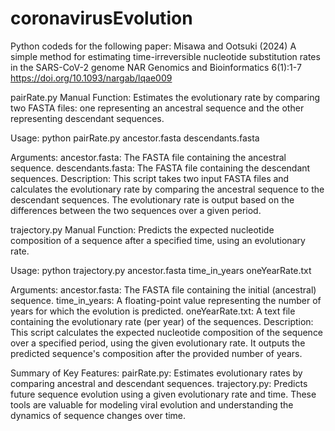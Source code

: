# coronavirusEvolution

Python codeds for the following paper:
Misawa and Ootsuki (2024)
A simple method for estimating time-irreversible nucleotide substitution rates in the SARS-CoV-2 genome
NAR Genomics and Bioinformatics 6(1):1-7
https://doi.org/10.1093/nargab/lqae009

pairRate.py Manual
Function: Estimates the evolutionary rate by comparing two FASTA files: one representing an ancestral sequence and the other representing descendant sequences.

Usage:
python pairRate.py ancestor.fasta descendants.fasta

Arguments:
ancestor.fasta: The FASTA file containing the ancestral sequence.
descendants.fasta: The FASTA file containing the descendant sequences.
Description: This script takes two input FASTA files and calculates the evolutionary rate by comparing the ancestral sequence to the descendant sequences. The evolutionary rate is output based on the differences between the two sequences over a given period.

trajectory.py Manual
Function: Predicts the expected nucleotide composition of a sequence after a specified time, using an evolutionary rate.

Usage:
python trajectory.py ancestor.fasta time_in_years oneYearRate.txt

Arguments:
ancestor.fasta: The FASTA file containing the initial (ancestral) sequence.
time_in_years: A floating-point value representing the number of years for which the evolution is predicted.
oneYearRate.txt: A text file containing the evolutionary rate (per year) of the sequences.
Description: This script calculates the expected nucleotide composition of the sequence over a specified period, using the given evolutionary rate. It outputs the predicted sequence's composition after the provided number of years.

Summary of Key Features:
pairRate.py: Estimates evolutionary rates by comparing ancestral and descendant sequences.
trajectory.py: Predicts future sequence evolution using a given evolutionary rate and time.
These tools are valuable for modeling viral evolution and understanding the dynamics of sequence changes over time.
